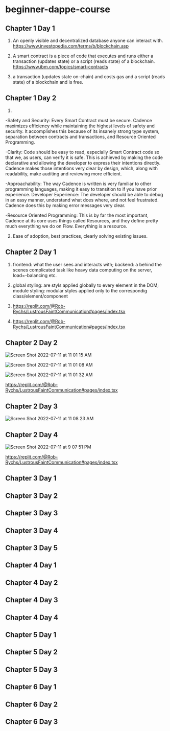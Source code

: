 # beginner-dappe-course

## Chapter 1 Day 1

1. An openly visible and decentralized database anyone can interact with. https://www.investopedia.com/terms/b/blockchain.asp

2. A smart contract is a piece of code that executes and runs either a transaction (updates state) or a script (reads state) of a blockchain.
https://www.ibm.com/topics/smart-contracts

3. a transaction (updates state on-chain) and costs gas and a script (reads state) of a blockchain and is free.

## Chapter 1 Day 2

1. 
-Safety and Security: Every Smart Contract must be secure. Cadence maximizes efficiency while maintaining the highest levels of safety and security. It accomplishes this because of its insanely strong type system, separation between contracts and transactions, and Resource Oriented Programming.

-Clarity: Code should be easy to read, especially Smart Contract code so that we, as users, can verify it is safe. This is achieved by making the code declarative and allowing the developer to express their intentions directly. Cadence makes those intentions very clear by design, which, along with readability, make auditing and reviewing more efficient.

-Approachability: The way Cadence is written is very familiar to other programming languages, making it easy to transition to if you have prior experience.
Developer Experience: The developer should be able to debug in an easy manner, understand what does where, and not feel frustrated. Cadence does this by making error messages very clear.

-Resource Oriented Programming: This is by far the most important, Cadence at its core uses things called Resources, and they define pretty much everything we do on Flow. Everything is a resource.

2. Ease of adoption, best practices, clearly solving existing issues.

## Chapter 2 Day 1

1. frontend: what the user sees and interacts with; backend: a behind the scenes complicated task like heavy data computing on the server, load=-balancing etc.


2. global styling: are styls applied globally to every element in the DOM; module styling: modular styles applied only to the correspondig class/element/component

3. https://replit.com/@Rob-Rychs/LustrousFaintCommunication#pages/index.tsx


4. https://replit.com/@Rob-Rychs/LustrousFaintCommunication#pages/index.tsx


## Chapter 2 Day 2

![Screen Shot 2022-07-11 at 11 01 15 AM](https://user-images.githubusercontent.com/16437897/178405481-cca47b8d-5984-4161-9889-1ef2deecf049.png)

![Screen Shot 2022-07-11 at 11 01 08 AM](https://user-images.githubusercontent.com/16437897/178405522-cc5eed5e-1728-47e1-bc45-9558f32e57bb.png)

![Screen Shot 2022-07-11 at 11 01 32 AM](https://user-images.githubusercontent.com/16437897/178405897-4e0331b7-0fa1-40bb-9841-40faef6bca2c.png)

https://replit.com/@Rob-Rychs/LustrousFaintCommunication#pages/index.tsx

## Chapter 2 Day 3

![Screen Shot 2022-07-11 at 11 08 23 AM](https://user-images.githubusercontent.com/16437897/178406165-f6521c74-9b81-466d-8e15-7dd810105be9.png)

## Chapter 2 Day 4

![Screen Shot 2022-07-11 at 9 07 51 PM](https://user-images.githubusercontent.com/16437897/178406968-1bd18f24-db86-4aa9-b8ff-b8b347cfa84b.png)

https://replit.com/@Rob-Rychs/LustrousFaintCommunication#pages/index.tsx

## Chapter 3 Day 1

## Chapter 3 Day 2

## Chapter 3 Day 3

## Chapter 3 Day 4

## Chapter 3 Day 5

## Chapter 4 Day 1

## Chapter 4 Day 2

## Chapter 4 Day 3

## Chapter 4 Day 4

## Chapter 5 Day 1

## Chapter 5 Day 2

## Chapter 5 Day 3

## Chapter 6 Day 1

## Chapter 6 Day 2

## Chapter 6 Day 3
